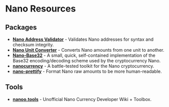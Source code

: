 # Nano Resources

## Packages

* [**Nano Address Validator**](https://github.com/alecrios/nano-address-validator) - Validates Nano addresses for syntax and checksum integrity.
* [**Nano Unit Converter**](https://github.com/alecrios/nano-unit-converter) - Converts Nano amounts from one unit to another.
* [**Nano-Base32**](https://github.com/termhn/nano-base32) - A small, quick, self-contained implementation of the Base32 encoding/decoding scheme used by the cryptocurrency Nano.
* [**nanocurrency**](https://github.com/marvinroger/nanocurrency-js/tree/master/packages/nanocurrency) - A battle-tested toolkit for the Nano cryptocurrency.
* [**nano-prettify**](https://github.com/kilkelly/nano-prettify) - Format Nano raw amounts to be more human-readable.

## Tools

* [**nanoo.tools**](https://nanoo.tools/) - Unofficial Nano Currency Developer Wiki + Toolbox.
